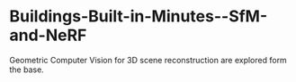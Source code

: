 # Buildings-Built-in-Minutes--SfM-and-NeRF
Geometric Computer Vision for 3D scene reconstruction are explored form the base. 
